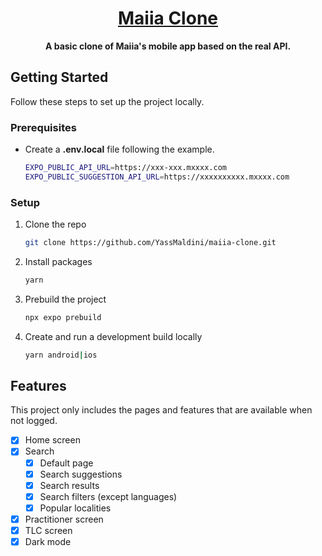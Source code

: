 <a name="readme-top"></a>

<div align="center">

  <p align="center">
  <a href="[https://github.com/YassMaldini/maiia-clone](https://github.com/YassMaldini/maiia-clone)">
      <h1 align="center">Maiia Clone</h1>
  </a>
  </p>
  
  <p align="center">
    <b>A basic clone of Maiia's mobile app based on the real API.</b>
  </p>
</div>

<!-- GETTING STARTED -->

## Getting Started

Follow these steps to set up the project locally.

### Prerequisites

- Create a **.env.local** file following the example.
  ```sh
  EXPO_PUBLIC_API_URL=https://xxx-xxx.mxxxx.com
  EXPO_PUBLIC_SUGGESTION_API_URL=https://xxxxxxxxxx.mxxxx.com
  ```

### Setup

1. Clone the repo
   ```sh
   git clone https://github.com/YassMaldini/maiia-clone.git
   ```
2. Install packages
   ```sh
   yarn
   ```
3. Prebuild the project
   ```sh
   npx expo prebuild
   ```
4. Create and run a development build locally
   ```sh
   yarn android|ios
   ```

## Features

This project only includes the pages and features that are available when not logged.

- [x] Home screen
- [x] Search
  - [x] Default page
  - [x] Search suggestions
  - [x] Search results
  - [x] Search filters (except languages)
  - [x] Popular localities
- [x] Practitioner screen
- [x] TLC screen
- [x] Dark mode
